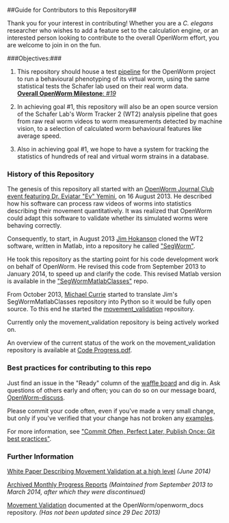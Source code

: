 ##Guide for Contributors to this Repository##

Thank you for your interest in contributing!  Whether you are a *C. elegans* researcher who wishes to add a feature set to the calculation engine, or an interested person looking to contribute to the overall OpenWorm effort, you are welcome to join in on the fun.

###Objectives:###

1. This repository should house a test [pipeline](https://github.com/OpenWorm/movement_validation/blob/master/documentation/Processing%20Pipeline.md) for the OpenWorm project to run a behavioural phenotyping of its virtual worm, using the same statistical tests the Schafer lab used on their real worm data.  
[**Overall OpenWorm Milestone**: *#19*](https://github.com/openworm/OpenWorm/issues?milestone=19&state=open)  

2. In achieving goal #1, this repository will also be an open source version of the Schafer Lab's Worm Tracker 2 (WT2) analysis pipeline that goes from raw real worm videos to worm measurements detected by machine vision, to a selection of calculated worm behavioural features like average speed.

3. Also in achieving goal #1, we hope to have a system for tracking the statistics of hundreds of real and virtual worm strains in a database.


### History of this Repository ###

The genesis of this repository all started with an [OpenWorm Journal Club event featuring Dr. Eviatar "Ev" Yemini](https://www.youtube.com/watch?v=YdBGbn_g_ls), on 16 August 2013.  He described how his software can process raw videos of worms into statistics describing their movement quantitatively.  It was realized that OpenWorm could adapt this software to validate whether its simulated worms were behaving correctly. 

Consequently, to start, in August 2013 [Jim Hokanson](https://github.com/JimHokanson) cloned the WT2 software, written in Matlab, into a repository he called ["SegWorm"](https://github.com/openworm/SegWorm).

He took this repository as the starting point for his code development work on behalf of OpenWorm.  He revised this code from September 2013 to January 2014, to speed up and clarify the code.  This revised Matlab version is available in the ["SegWormMatlabClasses"](https://github.com/JimHokanson/SegwormMatlabClasses/) repo.

From October 2013, [Michael Currie](https://github.com/MichaelCurrie) started to translate Jim's SegWormMatlabClasses repository into Python so it would be fully open source.  To this end he started the [movement_validation](https://github.com/openworm/movement_validation) repository.

Currently only the movement_validation repository is being actively worked on.

An overview of the current status of the work on the movement_validation repository is available at [Code Progress.pdf](https://github.com/openworm/movement_validation/blob/master/documentation/Code%20Progress.pdf).

### Best practices for contributing to this repo ###

Just find an issue in the "Ready" column of the [waffle board](https://waffle.io/openworm/movement_validation) and dig in.  Ask questions of others early and often; you can do so on our message board, [OpenWorm-discuss](https://groups.google.com/forum/#!forum/openworm-discuss).

Please commit your code often, even if you've made a very small change, but only if you've verified that your change has not broken any [examples](https://github.com/openworm/movement_validation/tree/master/examples).

For more information, see ["Commit Often, Perfect Later, Publish Once: Git best practices"](http://sethrobertson.github.io/GitBestPractices/).

### Further Information ###

[White Paper Describing Movement Validation at a high level](https://github.com/openworm/movement_validation/blob/master/documentation/Movement%20Validation%20White%20Paper.md) *(June 2014)*

[Archived Monthly Progress Reports](https://drive.google.com/folderview?id=0B9dU7zPD0s_LMm5RMGZGX2JEeGc&usp=sharing) *(Maintained from September 2013 to March 2014, after which they were discontinued)*

[Movement Validation](https://github.com/openworm/openworm_docs/blob/master/Projects/worm-movement.rst) documented at the OpenWorm/openworm_docs repository.  *(Has not been updated since 29 Dec 2013)*